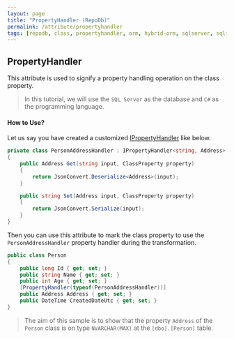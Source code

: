 ```yaml
---
layout: page
title: "PropertyHandler (RepoDb)"
permalink: /attribute/propertyhandler
tags: [repodb, class, propertyhandler, orm, hybrid-orm, sqlserver, sqlite, mysql, postgresql]
---
```


## PropertyHandler

This attribute is used to signify a property handling operation on the class property.

> In this tutorial, we will use the `SQL Server` as the database and `C#` as the programming language.

#### How to Use?

Let us say you have created a customized [IPropertyHandler](/interface/ipropertyhandler) like below.

```csharp
private class PersonAddressHandler : IPropertyHandler<string, Address>
{
	public Address Get(string input, ClassProperty property)
	{
		return JsonConvert.Deserialize<Address>(input);
	}

	public string Set(Address input, ClassProperty property)
	{
		return JsonConvert.Serialize(input);
	}
}
```

Then you can use this attribute to mark the class property to use the `PersonAddressHandler` property handler during the transformation.

```csharp
public class Person
{
	public long Id { get; set; }
	public string Name { get; set; }
	public int Age { get; set; }
	[PropertyHandler(typeof(PersonAddressHandler))]
	public Address Address { get; set; }
	public DateTime CreatedDateUtc { get; set; }
}
```

> The aim of this sample is to show that the property `Address` of the `Person` class is on type `NVARCHAR(MAX)` at the `[dbo].[Person]` table.